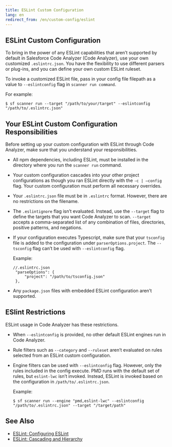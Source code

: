 ```yaml
---
title: ESLint Custom Configuration
lang: en
redirect_from: /en/custom-config/eslint
---
```


## ESLint Custom Configuration

To bring in the power of any ESLint capabilities that aren’t supported by default in Salesforce Code Analyzer (Code Analyzer), use your own customized ```.eslintrc.json```. You have the flexibility to use different parsers or plug-ins, and you can define your own custom ESLint ruleset. 

To invoke a customized ESLint file, pass in your config file filepath as a value to ```--eslintconfig``` flag in ```scanner run command```. 

For example:

```$ sf scanner run --target "/path/to/your/target" --eslintconfig "/path/to/.eslintrc.json"```

## Your ESLint Custom Configuration Responsibilities

Before setting up your custom configuration with ESLint through Code Analyzer, make sure that you understand your responsibilities.

* All npm dependencies, including ESLint, must be installed in the directory where you run the ```scanner run``` command.
* Your custom configuration cascades into your other project configurations as though you ran ESLint directly with the ```-c | –config``` flag. Your custom configuration must perform all necessary overrides.
* Your ```.eslintrc.json``` file must be in ```.eslintrc``` format. However, there are no restrictions on the filename.
* The ```.eslintignore``` flag isn’t evaluated. Instead, use the ```--target``` flag to define the targets that you want Code Analyzer to scan. ```--target``` accepts a comma-separated list of any combination of files, directories, positive patterns, and negations.
* If your configuration executes Typescript, make sure that your ```tsconfig``` file is added to the configuration under ```parserOptions.project```. The ```--tsconfig``` flag can’t be used with ```--eslintconfig``` flag. 

	Example:

	```
	//.eslintrc.json
	 "parseOptions": {
	     "project": "/path/to/tsconfig.json"
	 },
	```

* Any ```package.json``` files with embedded ESLint configuration aren’t supported.

## ESlint Restrictions

ESLint usage in Code Analyzer has these restrictions.

* When ```--eslintconfig``` is provided, no other default ESLint engines run in Code Analyzer.
* Rule filters such as ```--category``` and ```--ruleset``` aren’t evaluated on rules selected from an ESLint custom configuration.
* Engine filters can be used with ```--eslintconfig``` flag. However, only the rules included in the config execute. PMD runs with the default set of rules, but ```eslint-lwc``` isn’t invoked. Instead, ESLint is invoked based on the configuration in ```/path/to/.eslintrc.json```.

	Example:

	```
	$ sf scanner run --engine "pmd,eslint-lwc" --eslintconfig "/path/to/.eslintrc.json" --target "/target/path"
	```

## See Also

- [ESLint: Configuring ESLint](https://eslint.org/docs/latest/user-guide/configuring/)
- [ESLint: Cascading and Hierarchy](https://eslint.org/docs/latest/user-guide/configuring/configuration-files#cascading-and-hierarchy)
